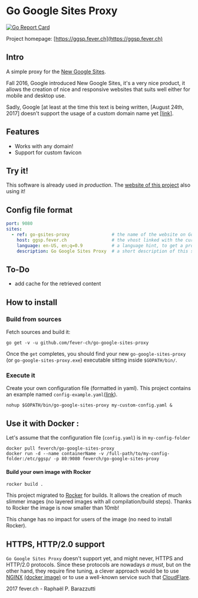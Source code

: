 # Go Google Sites Proxy
[![Go Report Card](https://goreportcard.com/badge/github.com/rbarazzutti/go-google-sites-proxy)](https://goreportcard.com/report/github.com/rbarazzutti/go-google-sites-proxy)


Project homepage: [https://ggsp.fever.ch](https://ggsp.fever.ch)

## Intro

A simple proxy for the [New Google Sites](https://sites.google.com/new).

Fall 2016, Google introduced New Google Sites, it's a very nice product, it allows the creation of nice and responsive websites that suits well either for mobile and desktop use.

Sadly, Google [at least at the time this text is being written, [August 24th, 2017] doesn't support the usage of a custom domain name yet [[link]](https://productforums.google.com/forum/#!topic/sites/44_WTQ44MJk).

## Features
- Works with any domain!
- Support for custom favicon

## Try it!

This software is already used *in production*. The [website of this project](https://ggsp.fever.ch/) also using it!

## Config file format

```yaml
port: 9080
sites:
  - ref: go-gsites-proxy                # the name of the website on Google Sites
    host: ggsp.fever.ch                 # the vhost linked with the current site
    language: en-US, en;q=0.9           # a language hint, to get a properly localized page
    description: Go Google Sites Proxy  # a short description of this site
``` 

## To-Do

- add cache for the retrieved content


## How to install 

### Build from sources

Fetch sources and build it:

    go get -v -u github.com/fever-ch/go-google-sites-proxy


Once the `get` completes, you should find your new `go-google-sites-proxy` (or `go-google-sites-proxy.exe`) executable sitting inside `$GOPATH/bin/`.


### Execute it

Create your own configuration file (formatted in yaml). This project contains an example named `config-example.yaml`([link](https://github.com/fever-ch/go-google-sites-proxy/blob/master/config-example.yaml)). 

    nohup $GOPATH/bin/go-google-sites-proxy my-custom-config.yaml &



## Use it with Docker :

Let's assume that the configuration file (```config.yaml```) is in ```my-config-folder```

    docker pull feverch/go-google-sites-proxy
    docker run -d --name containerName -v /full-path/to/my-config-folder:/etc/ggsp/ -p 80:9080 feverch/go-google-sites-proxy



#### Build your own image with Rocker
    rocker build .

This project migrated to [Rocker](https://github.com/grammarly/rocker) for builds. It allows the creation of much slimmer images (no layered images with all compilation/build steps). Thanks to Rocker the image is now smaller than 10mb!

This change has no impact for users of the image (no need to install Rocker). 

## HTTPS, HTTP/2.0 support

`Go Google Sites Proxy` doesn't support yet, and might never, HTTPS and HTTP/2.0 protocols. Since these protocols are nowadays *a must*, but on the other hand, they require fine tuning, a clever approach would be to use [NGINX](https://www.nginx.org) [(docker image)](https://hub.docker.com/_/nginx/) or to use a well-known service such that [CloudFlare](https://www.cloudflare.com). 


2017 fever.ch - Raphaël P. Barazzutti 
